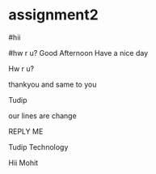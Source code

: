 # assignment2
#hii

#hw r u?
Good Afternoon
Have a nice day

Hw r u?

thankyou and same to you	

Tudip

our lines are change

REPLY ME

Tudip Technology

Hii Mohit


